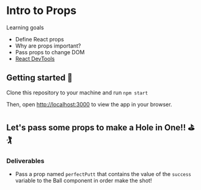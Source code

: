 # Intro to Props

Learning goals
- Define React props
- Why are props important?
- Pass props to change DOM
- [React DevTools](https://chrome.google.com/webstore/detail/react-developer-tools/fmkadmapgofadopljbjfkapdkoienihi?hl=en)

## Getting started 🏁

Clone this repository to your machine and run `npm start`

Then, open [http://localhost:3000](http://localhost:3000) to view the app in your browser.

## Let's pass some props to make a Hole in One!! ⛳️ 🏌️

### Deliverables
  - Pass a prop named `perfectPutt`
  that contains the value of the
  `success` variable to the Ball 
  component in order make the shot! 
